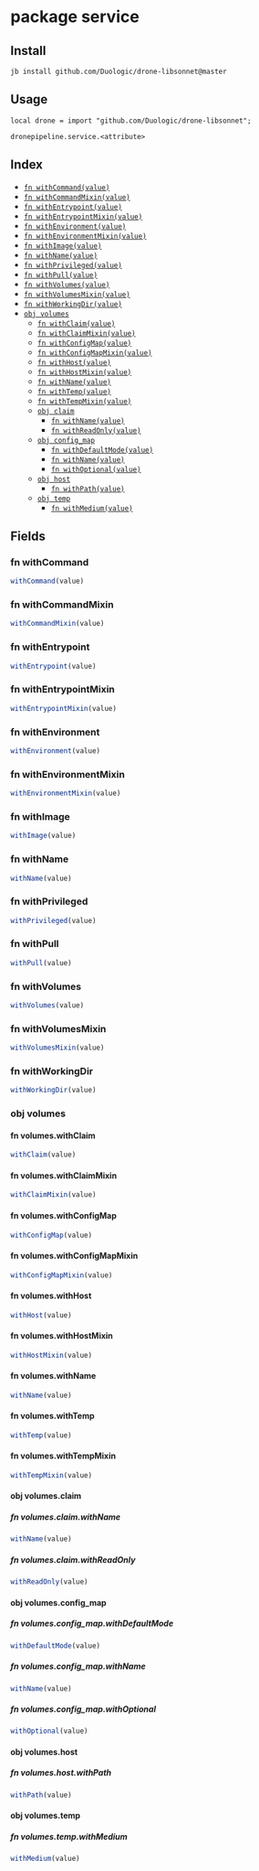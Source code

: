 # package service



## Install

```
jb install github.com/Duologic/drone-libsonnet@master
```

## Usage

```jsonnet
local drone = import "github.com/Duologic/drone-libsonnet";

dronepipeline.service.<attribute>

```

## Index

* [`fn withCommand(value)`](#fn-withcommand)
* [`fn withCommandMixin(value)`](#fn-withcommandmixin)
* [`fn withEntrypoint(value)`](#fn-withentrypoint)
* [`fn withEntrypointMixin(value)`](#fn-withentrypointmixin)
* [`fn withEnvironment(value)`](#fn-withenvironment)
* [`fn withEnvironmentMixin(value)`](#fn-withenvironmentmixin)
* [`fn withImage(value)`](#fn-withimage)
* [`fn withName(value)`](#fn-withname)
* [`fn withPrivileged(value)`](#fn-withprivileged)
* [`fn withPull(value)`](#fn-withpull)
* [`fn withVolumes(value)`](#fn-withvolumes)
* [`fn withVolumesMixin(value)`](#fn-withvolumesmixin)
* [`fn withWorkingDir(value)`](#fn-withworkingdir)
* [`obj volumes`](#obj-volumes)
  * [`fn withClaim(value)`](#fn-volumeswithclaim)
  * [`fn withClaimMixin(value)`](#fn-volumeswithclaimmixin)
  * [`fn withConfigMap(value)`](#fn-volumeswithconfigmap)
  * [`fn withConfigMapMixin(value)`](#fn-volumeswithconfigmapmixin)
  * [`fn withHost(value)`](#fn-volumeswithhost)
  * [`fn withHostMixin(value)`](#fn-volumeswithhostmixin)
  * [`fn withName(value)`](#fn-volumeswithname)
  * [`fn withTemp(value)`](#fn-volumeswithtemp)
  * [`fn withTempMixin(value)`](#fn-volumeswithtempmixin)
  * [`obj claim`](#obj-volumesclaim)
    * [`fn withName(value)`](#fn-volumesclaimwithname)
    * [`fn withReadOnly(value)`](#fn-volumesclaimwithreadonly)
  * [`obj config_map`](#obj-volumesconfig_map)
    * [`fn withDefaultMode(value)`](#fn-volumesconfig_mapwithdefaultmode)
    * [`fn withName(value)`](#fn-volumesconfig_mapwithname)
    * [`fn withOptional(value)`](#fn-volumesconfig_mapwithoptional)
  * [`obj host`](#obj-volumeshost)
    * [`fn withPath(value)`](#fn-volumeshostwithpath)
  * [`obj temp`](#obj-volumestemp)
    * [`fn withMedium(value)`](#fn-volumestempwithmedium)

## Fields

### fn withCommand

```ts
withCommand(value)
```



### fn withCommandMixin

```ts
withCommandMixin(value)
```



### fn withEntrypoint

```ts
withEntrypoint(value)
```



### fn withEntrypointMixin

```ts
withEntrypointMixin(value)
```



### fn withEnvironment

```ts
withEnvironment(value)
```



### fn withEnvironmentMixin

```ts
withEnvironmentMixin(value)
```



### fn withImage

```ts
withImage(value)
```



### fn withName

```ts
withName(value)
```



### fn withPrivileged

```ts
withPrivileged(value)
```



### fn withPull

```ts
withPull(value)
```



### fn withVolumes

```ts
withVolumes(value)
```



### fn withVolumesMixin

```ts
withVolumesMixin(value)
```



### fn withWorkingDir

```ts
withWorkingDir(value)
```



### obj volumes


#### fn volumes.withClaim

```ts
withClaim(value)
```



#### fn volumes.withClaimMixin

```ts
withClaimMixin(value)
```



#### fn volumes.withConfigMap

```ts
withConfigMap(value)
```



#### fn volumes.withConfigMapMixin

```ts
withConfigMapMixin(value)
```



#### fn volumes.withHost

```ts
withHost(value)
```



#### fn volumes.withHostMixin

```ts
withHostMixin(value)
```



#### fn volumes.withName

```ts
withName(value)
```



#### fn volumes.withTemp

```ts
withTemp(value)
```



#### fn volumes.withTempMixin

```ts
withTempMixin(value)
```



#### obj volumes.claim


##### fn volumes.claim.withName

```ts
withName(value)
```



##### fn volumes.claim.withReadOnly

```ts
withReadOnly(value)
```



#### obj volumes.config_map


##### fn volumes.config_map.withDefaultMode

```ts
withDefaultMode(value)
```



##### fn volumes.config_map.withName

```ts
withName(value)
```



##### fn volumes.config_map.withOptional

```ts
withOptional(value)
```



#### obj volumes.host


##### fn volumes.host.withPath

```ts
withPath(value)
```



#### obj volumes.temp


##### fn volumes.temp.withMedium

```ts
withMedium(value)
```


